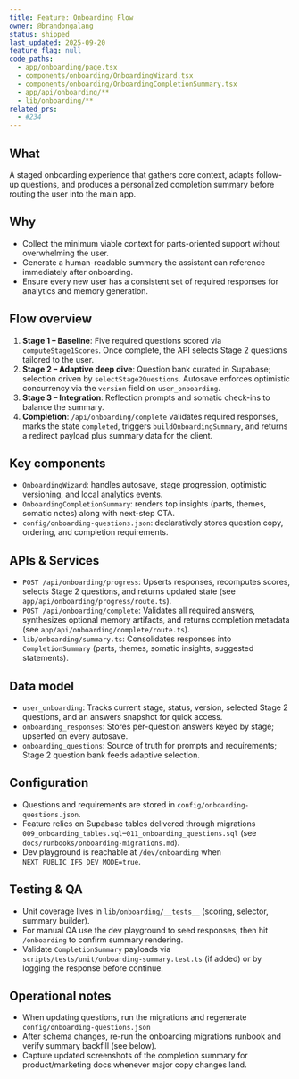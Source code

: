 ```yaml
---
title: Feature: Onboarding Flow
owner: @brandongalang
status: shipped
last_updated: 2025-09-20
feature_flag: null
code_paths:
  - app/onboarding/page.tsx
  - components/onboarding/OnboardingWizard.tsx
  - components/onboarding/OnboardingCompletionSummary.tsx
  - app/api/onboarding/**
  - lib/onboarding/**
related_prs:
  - #234
---
```


## What
A staged onboarding experience that gathers core context, adapts follow-up questions, and produces a personalized completion summary before routing the user into the main app.

## Why
- Collect the minimum viable context for parts-oriented support without overwhelming the user.
- Generate a human-readable summary the assistant can reference immediately after onboarding.
- Ensure every new user has a consistent set of required responses for analytics and memory generation.

## Flow overview
1. **Stage 1 – Baseline**: Five required questions scored via `computeStage1Scores`. Once complete, the API selects Stage 2 questions tailored to the user.
2. **Stage 2 – Adaptive deep dive**: Question bank curated in Supabase; selection driven by `selectStage2Questions`. Autosave enforces optimistic concurrency via the `version` field on `user_onboarding`.
3. **Stage 3 – Integration**: Reflection prompts and somatic check-ins to balance the summary.
4. **Completion**: `/api/onboarding/complete` validates required responses, marks the state `completed`, triggers `buildOnboardingSummary`, and returns a redirect payload plus summary data for the client.

## Key components
- `OnboardingWizard`: handles autosave, stage progression, optimistic versioning, and local analytics events.
- `OnboardingCompletionSummary`: renders top insights (parts, themes, somatic notes) along with next-step CTA.
- `config/onboarding-questions.json`: declaratively stores question copy, ordering, and completion requirements.

## APIs & Services
- `POST /api/onboarding/progress`: Upserts responses, recomputes scores, selects Stage 2 questions, and returns updated state (see `app/api/onboarding/progress/route.ts`).
- `POST /api/onboarding/complete`: Validates all required answers, synthesizes optional memory artifacts, and returns completion metadata (see `app/api/onboarding/complete/route.ts`).
- `lib/onboarding/summary.ts`: Consolidates responses into `CompletionSummary` (parts, themes, somatic insights, suggested statements).

## Data model
- `user_onboarding`: Tracks current stage, status, version, selected Stage 2 questions, and an answers snapshot for quick access.
- `onboarding_responses`: Stores per-question answers keyed by stage; upserted on every autosave.
- `onboarding_questions`: Source of truth for prompts and requirements; Stage 2 question bank feeds adaptive selection.

## Configuration
- Questions and requirements are stored in `config/onboarding-questions.json`.
- Feature relies on Supabase tables delivered through migrations `009_onboarding_tables.sql`–`011_onboarding_questions.sql` (see `docs/runbooks/onboarding-migrations.md`).
- Dev playground is reachable at `/dev/onboarding` when `NEXT_PUBLIC_IFS_DEV_MODE=true`.

## Testing & QA
- Unit coverage lives in `lib/onboarding/__tests__` (scoring, selector, summary builder).
- For manual QA use the dev playground to seed responses, then hit `/onboarding` to confirm summary rendering.
- Validate `CompletionSummary` payloads via `scripts/tests/unit/onboarding-summary.test.ts` (if added) or by logging the response before continue.

## Operational notes
- When updating questions, run the migrations and regenerate `config/onboarding-questions.json`
- After schema changes, re-run the onboarding migrations runbook and verify summary backfill (see below).
- Capture updated screenshots of the completion summary for product/marketing docs whenever major copy changes land.
